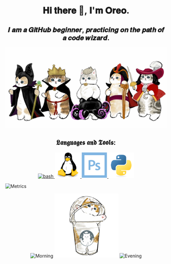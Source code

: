 <h1 align="center"> 𝐇𝐢 𝐭𝐡𝐞𝐫𝐞 👋, 𝐈'𝐦 𝐎𝐫𝐞𝐨. </h1>

<h2 align="center"> 𝑰 𝒂𝒎 𝒂 𝑮𝒊𝒕𝑯𝒖𝒃 𝒃𝒆𝒈𝒊𝒏𝒏𝒆𝒓, 𝒑𝒓𝒂𝒄𝒕𝒊𝒄𝒊𝒏𝒈 𝒐𝒏 𝒕𝒉𝒆 𝒑𝒂𝒕𝒉 𝒐𝒇 𝒂 𝒄𝒐𝒅𝒆 𝒘𝒊𝒛𝒂𝒓𝒅.</h2>

<p><img alt="Magic Code Wizards" src="https://github.com/Oreomeow/Oreomeow/blob/main/magic.jpg"/></p>

<h2 align="center"> 𝕷𝖆𝖓𝖌𝖚𝖆𝖌𝖊𝖘 𝖆𝖓𝖉 𝕿𝖔𝖔𝖑𝖘: </h2>

<p align="center"> <a href="https://www.gnu.org/software/bash/" target="_blank"> <img src="https://www.vectorlogo.zone/logos/gnu_bash/gnu_bash-icon.svg" alt="bash" width="80" height="80"/> </a> <a href="https://www.linux.org/" target="_blank"> <img src="https://raw.githubusercontent.com/devicons/devicon/master/icons/linux/linux-original.svg" alt="linux" width="80" height="80"/> </a> <a href="https://www.photoshop.com/en" target="_blank"> <img src="https://raw.githubusercontent.com/devicons/devicon/master/icons/photoshop/photoshop-line.svg" alt="photoshop" width="80" height="80"/> </a> <a href="https://www.python.org" target="_blank"> <img src="https://raw.githubusercontent.com/devicons/devicon/master/icons/python/python-original.svg" alt="python" width="80" height="80"/> </a> </p>

<p><img alt="Metrics" src="https://metrics.lecoq.io/Oreomeow?template=classic&amp;base.header=0&amp;stars=1&amp;isocalendar=1&amp;followup=1&amp;languages=1&amp;activity=1&amp;isocalendar.duration=half-year&amp;languages.limit=8&amp;languages.threshold=0%25&amp;languages.colors=github&amp;languages.sections=most-used&amp;languages.indepth=false&amp;languages.analysis.timeout=15&amp;languages.categories=markup%2C%20programming&amp;languages.recent.categories=markup%2C%20programming&amp;languages.recent.load=300&amp;languages.recent.days=14&amp;stars.limit=4&amp;followup.sections=repositories&amp;followup.indepth=false&amp;activity.limit=5&amp;activity.load=300&amp;activity.days=14&amp;activity.visibility=all&amp;activity.timestamps=false&amp;activity.filter=all&amp;config.timezone=Asia%2FShanghai"/><p>
<p align="center"><img alt="Morning" src="https://github.com/Oreomeow/Oreomeow/blob/main/morning.png" width="200">
<img alt="Afternoon" src="https://github.com/Oreomeow/Oreomeow/blob/main/afternoon.png" width="200">
<img alt="Evening" src="https://github.com/Oreomeow/Oreomeow/blob/main/evening.png" width="200">

<p align="center"><img alt="" src="https://komarev.com/ghpvc/?username=Oreomeow&amp;color=dc143c"/></p>
